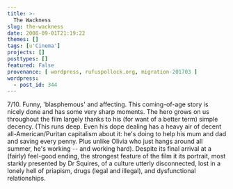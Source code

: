 ```yaml
---
title: >-
  The Wackness
slug: the-wackness
date: 2008-09-01T21:19:22
themes: []
tags: [u'Cinema']
projects: []
posttypes: []
featured: False
provenance: [ wordpress, rufuspollock.org, migration-201703 ]
wordpress:
  - post_id: 344
---
```


7/10. Funny, 'blasphemous' and affecting. This coming-of-age story is nicely done and has some very sharp moments. The hero grows on us throughout the film largely thanks to his (for want of a better term) simple decency. (This runs deep. Even his dope dealing has a heavy air of decent all-American/Puritan capitalism about it: he's doing to help his mum and dad and saving every penny. Plus unlike Olivia who just hangs around all summer, he's working -- and working hard). Despite its final arrival at a (fairly) feel-good ending, the strongest feature of the film it its portrait, most starkly presented by Dr Squires, of a culture utterly disconnected, lost in a lonely hell of priapism, drugs (legal and illegal), and dysfunctional relationships.

